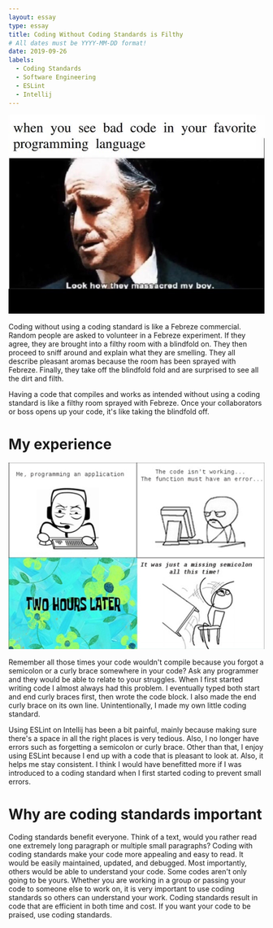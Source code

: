 ```yaml
---
layout: essay
type: essay
title: Coding Without Coding Standards is Filthy
# All dates must be YYYY-MM-DD format!
date: 2019-09-26
labels:
  - Coding Standards
  - Software Engineering
  - ESLint
  - Intellij
---
```

<img class="ui medium left floated image" src="../images/badCodeMeme.JPG">

 Coding without using a coding standard is like a Febreze commercial. Random people are asked to volunteer in a Febreze experiment. If they agree, they are brought into a filthy room with a blindfold on. They then proceed to sniff around and explain what they are smelling. They all describe pleasant aromas because the room has been sprayed with Febreze. Finally, they take off the blindfold fold and are surprised to see all the dirt and filth.

 Having a code that compiles and works as intended without using a coding standard is like a filthy room sprayed with Febreze. Once your collaborators or boss opens up your code, it's like taking the blindfold off.

# My experience
<img class="ui medium right floated image" src="../images/CurlyBraceMeme.png">

 Remember all those times your code wouldn't compile because you forgot a semicolon or a curly brace somewhere in your code? Ask any programmer and they would be able to relate to your struggles. When I first started writing code I almost always had this problem. I eventually typed both start and end curly braces first, then wrote the code block. I also made the end curly brace on its own line. Unintentionally, I made my own little coding standard.

 Using ESLint on Intellij has been a bit painful, mainly because making sure there's a space in all the right places is very tedious. Also, I no longer have errors such as forgetting a semicolon or curly brace. Other than that, I enjoy using ESLint because I end up with a code that is pleasant to look at. Also, it helps me stay consistent. I think I would have benefitted more if I was introduced to a coding standard when I first started coding to prevent small errors.

# Why are coding standards important

 Coding standards benefit everyone. Think of a text, would you rather read one extremely long paragraph or multiple small paragraphs? Coding with coding standards make your code more appealing and easy to read. It would be easily maintained, updated, and debugged. Most importantly, others would be able to understand your code. Some codes aren't only going to be yours. Whether you are working in a group or passing your code to someone else to work on, it is very important to use coding standards so others can understand your work. Coding standards result in code that are efficient in both time and cost. If you want your code to be praised, use coding standards.
